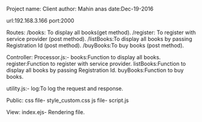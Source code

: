 Project name: Client
author: Mahin anas
date:Dec-19-2016

url:192.168.3.166
port:2000

Routes:
/books: To display all books(get method).
/register: To register with service provider (post method).
/listBooks:To display all books by passing Registration Id (post method).
/buyBooks:To buy books (post method).

Controller:
Processor.js:-
		books:Function to display all books.
		register:Function to register with service provider.
		listBooks:Function to display all books by passing Registration Id.
		buyBooks:Function to buy books.

utility.js:-
		log:To log the request and response.

Public:
css file- style_custom.css
js file- script.js

View:
index.ejs- Rendering file.

